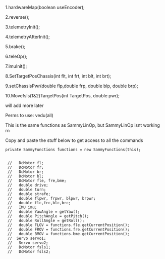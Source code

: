 1.hardwareMap(boolean useEncoder);


2.reverse();



3.telemetryInit();


4.telemetryAfterInit();


5.brake();



6.teleOp();



7.imuInit();



8.SetTargetPosChassis(int flt, int frt, int blt, int brt);



9.setChassisPwr(double flp,double frp, double blp, double brp);



10.Movefsls(1&2)TargetPos(int TargetPos, double pwr);




will add more later










Perms to use: vedu(all)









This is the same functions as SammyLinOp, but SammyLinOp isnt working rn







Copy and paste the stuff below to get access to all the commands
~~~~~~~~~~~~~~~~~~~~~~~~~~~~~~~~~~~~~~~~~~~~~~~~
private SammyFunctions functions = new SammyFunctions(this);


 //   DcMotor fl;
 //   DcMotor fr;
 //   DcMotor br;
 //   DcMotor bl;
 //   DcMotor fle, fre,bme;
 //   double drive;
 //   double turn;
 //   double strafe;
 //   double flpwr, frpwr, blpwr, brpwr;
 //   double flc,frc,blc,brc;
 //   IMU imu;
 //   double YawAngle = getYaw();
 //   double PitchAngle = getPitch();
 //   double RollAngle = getRoll();
 //   double FLOV = functions.fle.getCurrentPosition();
 //   double FROV = functions.fre.getCurrentPosition();
 //   double BMOV = functions.bme.getCurrentPosition();
 //  Servo servo1;
 //   Servo servo2;
 //   DcMotor fsls1;
 //   DcMotor fsls2;
~~~~~~~~~~~~~~~~~~~~~~~~~~~~~~~~~~~~~~~~~~~~~~~~
